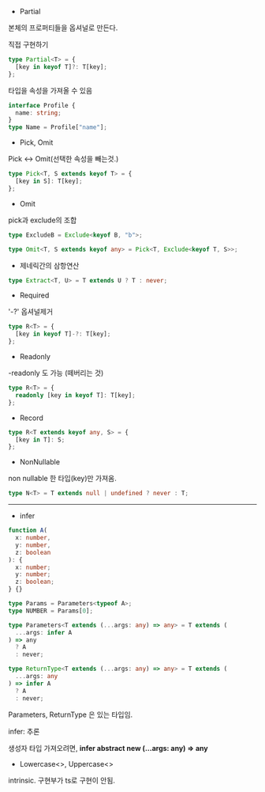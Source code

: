 - Partial

본체의 프로퍼티들을 옵셔널로 만든다.

직접 구현하기

```ts
type Partial<T> = {
  [key in keyof T]?: T[key];
};
```

타입을 속성을 가져올 수 있음

```ts
interface Profile {
  name: string;
}
type Name = Profile["name"];
```

- Pick, Omit

Pick <-> Omit(선택한 속성을 빼는것.)

```ts
type Pick<T, S extends keyof T> = {
  [key in S]: T[key];
};
```

- Omit

pick과 exclude의 조합

```ts
type ExcludeB = Exclude<keyof B, "b">;

type Omit<T, S extends keyof any> = Pick<T, Exclude<keyof T, S>>;
```

- 제네릭간의 삼항연산

```ts
type Extract<T, U> = T extends U ? T : never;
```

- Required

'-?' 옵셔널제거

```ts
type R<T> = {
  [key in keyof T]-?: T[key];
};
```

- Readonly

-readonly 도 가능 (떼버리는 것)

```ts
type R<T> = {
  readonly [key in keyof T]: T[key];
};
```

- Record

```ts
type R<T extends keyof any, S> = {
  [key in T]: S;
};
```

- NonNullable

non nullable 한 타입(key)만 가져옴.

```ts
type N<T> = T extends null | undefined ? never : T;
```

---

- infer

```ts
function A(
  x: number,
  y: number,
  z: boolean
): {
  x: number;
  y: number;
  z: boolean;
} {}

type Params = Parameters<typeof A>;
type NUMBER = Params[0];

type Parameters<T extends (...args: any) => any> = T extends (
  ...args: infer A
) => any
  ? A
  : never;

type ReturnType<T extends (...args: any) => any> = T extends (
  ...args: any
) => infer A
  ? A
  : never;
```

Parameters, ReturnType 은 있는 타입임.

infer: 추론

생성자 타입 가져오려면, **infer abstract new (...args: any) => any**

- Lowercase<>, Uppercase<>

intrinsic.
구현부가 ts로 구현이 안됨.
